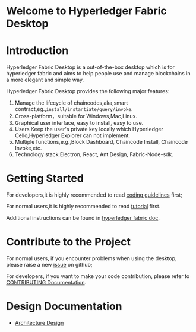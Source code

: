 # Welcome to Hyperledger Fabric Desktop

# Introduction

Hyperledger Fabric Desktop is a out-of-the-box desktop which is for hyperledger fabric and aims to help people use
and manage blockchains in a more elegant and simple way.

Hyperledger Fabric Desktop provides the following major features:
1. Manage the lifecycle of chaincodes,aka,smart contract,eg.,`install/instantiate/query/invoke`.
2. Cross-platform，suitable for Windows,Mac,Linux.
3. Graphical user interface, easy to install, easy to use.
4. Users Keep the user's private key locally which Hyperledger Cello,Hyperledger Explorer can not implement.
5. Multiple functions,e.g.,Block Dashboard, Chaincode Install, Chaincode Invoke,etc.
6. Technology stack:Electron, React, Ant Design, Fabric-Node-sdk.

# Getting Started

For developers,it is highly recommended to read [coding guidelines](../doc-En/coding-guidelines-En.md) first;

For normal users,it is highly recommended to read [tutorial](../doc-Zn/tutorial-En.md) first.

Additional instructions can be found in [hyperledger fabric doc](https://hyperledger-fabric.readthedocs.io/en/release-1.3/tutorials.html).

# Contribute to the Project

For normal users, if you encounter problems when using the desktop, please raise a new [issue](https://github.com/blockchain-desktop/hyperledger-fabric-desktop/issues) on github;

For developers, if you want to make your code contribution, please refer to [CONTRIBUTING  Documentation](../doc-En/CONTRIBUTING-En.md).

# Design Documentation

- [Architecture Design](../doc-En/architect-En.md)


